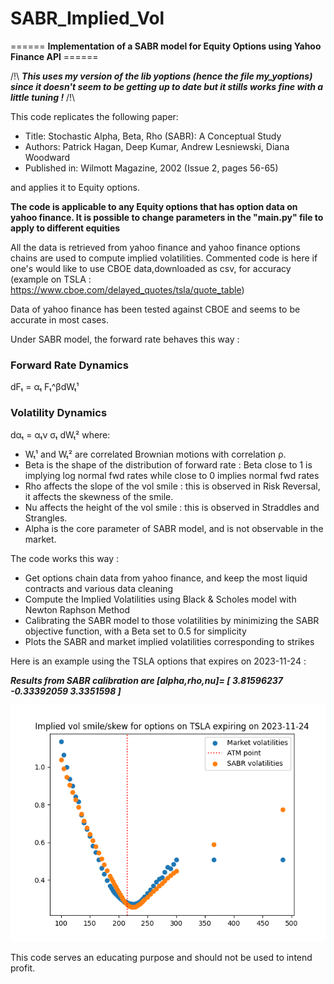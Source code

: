 # SABR_Implied_Vol
====== **Implementation of a SABR model for Equity Options using Yahoo Finance API** ======

/!\ ***This uses my version of the lib yoptions (hence the file my_yoptions) since it doesn't seem to be getting up to date but it stills works fine with a little tuning !*** /!\

This code replicates the following paper: 

- Title: Stochastic Alpha, Beta, Rho (SABR): A Conceptual Study
- Authors: Patrick Hagan, Deep Kumar, Andrew Lesniewski, Diana Woodward
- Published in: Wilmott Magazine, 2002 (Issue 2, pages 56-65)

and applies it to Equity options.

**The code is applicable to any Equity options that has option data on yahoo finance. It is possible to change parameters in the "main.py" file to apply to different equities**

All the data is retrieved from yahoo finance and yahoo finance options chains are used to compute implied volatilities.
Commented code is here if one's would like to use CBOE data,downloaded as csv, for accuracy (example on TSLA : https://www.cboe.com/delayed_quotes/tsla/quote_table)

Data of yahoo finance has been tested against CBOE and seems to be accurate in most cases.

Under SABR model, the forward rate behaves this way : 

### Forward Rate Dynamics
dFₜ = αₜ Fₜ^βdWₜ¹

### Volatility Dynamics
dαₜ = αₜν σₜ dWₜ²
where:
- Wₜ¹ and Wₜ² are correlated Brownian motions with correlation ρ.
- Beta is the shape of the distribution of forward rate : Beta close to 1 is implying log normal fwd rates while close to 0 implies normal fwd rates
- Rho affects the slope of the vol smile : this is observed in Risk Reversal, it affects the skewness of the smile.
- Nu affects the height of the vol smile : this is observed in Straddles and Strangles.
- Alpha is the core parameter of SABR model, and is not observable in the market.


The code works this way : 

- Get options chain data from yahoo finance, and keep the most liquid contracts and various data cleaning
- Compute the Implied Volatilities using Black & Scholes model with Newton Raphson Method 
- Calibrating the SABR model to those volatilities by minimizing the SABR objective function, with a Beta set to 0.5 for simplicity 
- Plots the SABR and market implied volatilities corresponding to strikes 

Here is an example using the TSLA options that expires on 2023-11-24 :

***Results from SABR calibration are [alpha,rho,nu]= [ 3.81596237 -0.33392059  3.3351598 ]***

![Project Image](https://github.com/hicham712/SABR_Implied_Vol/blob/main/TSLA_impliedvol.png)


This code serves an educating purpose and should not be used to intend profit. 
